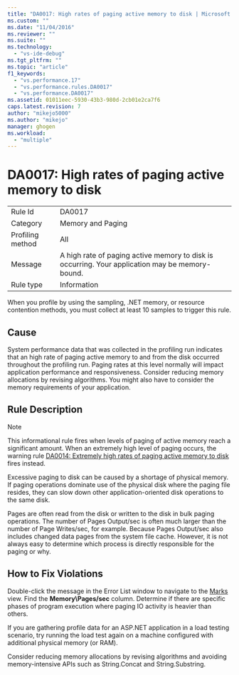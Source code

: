 ```yaml
---
title: "DA0017: High rates of paging active memory to disk | Microsoft Docs"
ms.custom: ""
ms.date: "11/04/2016"
ms.reviewer: ""
ms.suite: ""
ms.technology: 
  - "vs-ide-debug"
ms.tgt_pltfrm: ""
ms.topic: "article"
f1_keywords: 
  - "vs.performance.17"
  - "vs.performance.rules.DA0017"
  - "vs.performance.DA0017"
ms.assetid: 01011eec-5930-43b3-980d-2cb01e2ca7f6
caps.latest.revision: 7
author: "mikejo5000"
ms.author: "mikejo"
manager: ghogen
ms.workload: 
  - "multiple"
---
```

# DA0017: High rates of paging active memory to disk
|||  
|-|-|  
|Rule Id|DA0017|  
|Category|Memory and Paging|  
|Profiling method|All|  
|Message|A high rate of paging active memory to disk is occurring. Your application may be memory-bound.|  
|Rule type|Information|  
  
 When you profile by using the sampling, .NET memory, or resource contention methods, you must collect at least 10 samples to trigger this rule.  
  
## Cause  
 System performance data that was collected in the profiling run indicates that an high rate of paging active memory to and from the disk occurred throughout the profiling run. Paging rates at this level normally will impact application performance and responsiveness. Consider reducing memory allocations by revising algorithms. You might also have to consider the memory requirements of your application.  
  
## Rule Description  
  
> [!NOTE]
>  This informational rule fires when levels of paging of active memory reach a significant amount. When an extremely high level of paging occurs, the warning rule [DA0014: Extremely high rates of paging active memory to disk](../profiling/da0014-extremely-high-rates-of-paging-active-memory-to-disk.md) fires instead.  
  
 Excessive paging to disk can be caused by a shortage of physical memory. If paging operations dominate use of the physical disk where the paging file resides, they can slow down other application-oriented disk operations to the same disk.  
  
 Pages are often read from the disk or written to the disk in bulk paging operations. The number of Pages Output/sec is often much larger than the number of Page Writes/sec, for example. Because Pages Output/sec also includes changed data pages from the system file cache. However, it is not always easy to determine which process is directly responsible for the paging or why.  
  
## How to Fix Violations  
 Double-click the message in the Error List window to navigate to the [Marks](../profiling/marks-view.md) view. Find the **Memory\Pages/sec** column. Determine if there are specific phases of program execution where paging IO activity is heavier than others.  
  
 If you are gathering profile data for an ASP.NET application in a load testing scenario, try running the load test again on a machine configured with additional physical memory (or RAM).  
  
 Consider reducing memory allocations by revising algorithms and avoiding memory-intensive APIs such as String.Concat and String.Substring.